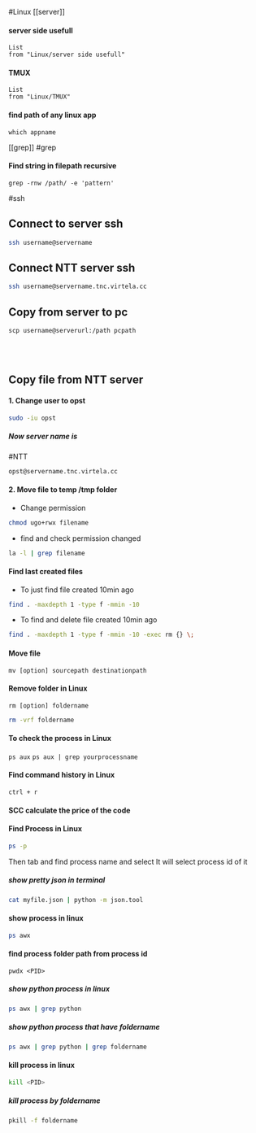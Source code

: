 #Linux 
[[server]]
#### server side usefull
```dataview
List 
from "Linux/server side usefull"
```
#### TMUX
```dataview
List 
from "Linux/TMUX"
```


#### find path of any linux app
```which appname```


[[grep]] #grep
#### Find string in filepath recursive
```grep -rnw /path/ -e 'pattern' ```


#ssh
## Connect to server ssh
```bash
ssh username@servername
```


## Connect NTT server ssh
```bash
ssh username@servername.tnc.virtela.cc
```


## Copy from server to pc
```
scp username@serverurl:/path pcpath
```
<Br><Br>
## Copy file from NTT server

#### 1. Change user to opst
```bash
sudo -iu opst
```
##### Now server name is 
#NTT
```
opst@servername.tnc.virtela.cc
```
#### 2. Move file to temp /tmp folder
* Change permission 
```bash
chmod ugo+rwx filename 
```
* find and check permission changed
```bash
la -l | grep filename
```


#### Find last created files
- To just find file created 10min ago
```bash
find . -maxdepth 1 -type f -mmin -10
```
- To find and delete file created 10min ago
```bash
find . -maxdepth 1 -type f -mmin -10 -exec rm {} \;
```


#### Move file
```mv [option] sourcepath destinationpath```

#### Remove folder in Linux
```rm [option] foldername```
```bash
rm -vrf foldername
```


#### To check the process in Linux
```ps aux```
```ps aux | grep yourprocessname```


#### Find command history in Linux
```ctrl + r```


#### SCC calculate the price of the code




#### Find Process in Linux 
```bash
ps -p
```
Then tab and find process name and select 
It will select process id of it



##### show pretty json in terminal
```bash
cat myfile.json | python -m json.tool
```


#### show process in linux
```bash
ps awx
```
#### find process folder path from process id
```
pwdx <PID>
```
##### show python process in linux
```bash
ps awx | grep python
```
##### show python process that have foldername
```bash
ps awx | grep python | grep foldername
```

#### kill process in linux
```bash
kill <PID>
```
##### kill process by foldername
```bash
pkill -f foldername
```


